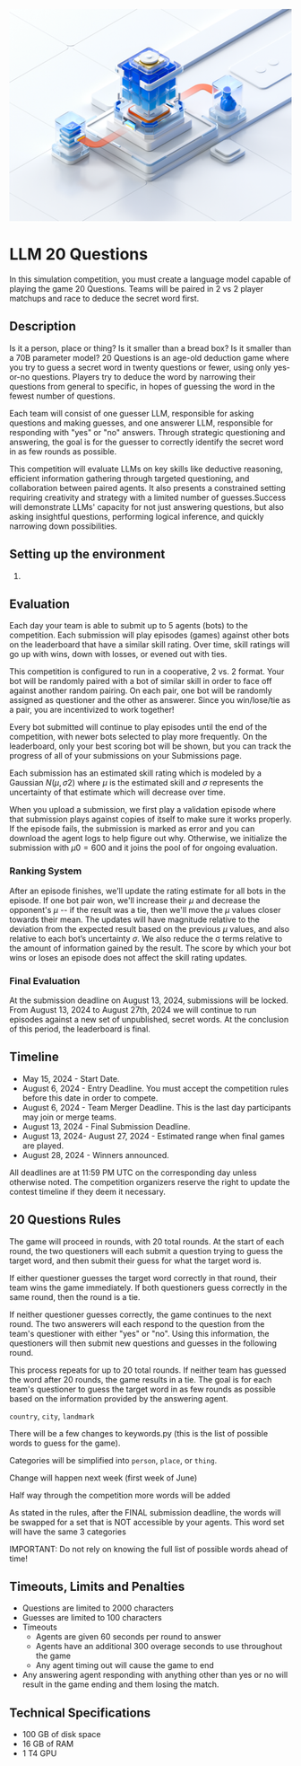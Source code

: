 ![](images/original-e8c642f35996f414749c5fdea2ce991b.png)

# LLM 20 Questions

In this simulation competition, you must create a language model capable of playing the game 20 Questions. Teams will be paired in 2 vs 2 player matchups and race to deduce the secret word first.

## Description

Is it a person, place or thing? Is it smaller than a bread box? Is it smaller than a 70B parameter model? 20 Questions is an age-old deduction game where you try to guess a secret word in twenty questions or fewer, using only yes-or-no questions. Players try to deduce the word by narrowing their questions from general to specific, in hopes of guessing the word in the fewest number of questions.

Each team will consist of one guesser LLM, responsible for asking questions and making guesses, and one answerer LLM, responsible for responding with "yes" or "no" answers. Through strategic questioning and answering, the goal is for the guesser to correctly identify the secret word in as few rounds as possible.

This competition will evaluate LLMs on key skills like deductive reasoning, efficient information gathering through targeted questioning, and collaboration between paired agents. It also presents a constrained setting requiring creativity and strategy with a limited number of guesses.Success will demonstrate LLMs' capacity for not just answering questions, but also asking insightful questions, performing logical inference, and quickly narrowing down possibilities.

## Setting up the environment

1.

## Evaluation

Each day your team is able to submit up to 5 agents (bots) to the competition. Each submission will play episodes (games) against other bots on the leaderboard that have a similar skill rating. Over time, skill ratings will go up with wins, down with losses, or evened out with ties.

This competition is configured to run in a cooperative, 2 vs. 2 format. Your bot will be randomly paired with a bot of similar skill in order to face off against another random pairing. On each pair, one bot will be randomly assigned as questioner and the other as answerer. Since you win/lose/tie as a pair, you are incentivized to work together!

Every bot submitted will continue to play episodes until the end of the competition, with newer bots selected to play more frequently. On the leaderboard, only your best scoring bot will be shown, but you can track the progress of all of your submissions on your Submissions page.

Each submission has an estimated skill rating which is modeled by a Gaussian $N(μ,σ2)$ where $μ$ is the estimated skill and $σ$ represents the uncertainty of that estimate which will decrease over time.

When you upload a submission, we first play a validation episode where that submission plays against copies of itself to make sure it works properly. If the episode fails, the submission is marked as error and you can download the agent logs to help figure out why. Otherwise, we initialize the submission with $μ0 = 600$ and it joins the pool of for ongoing evaluation.

### Ranking System

After an episode finishes, we'll update the rating estimate for all bots in the episode. If one bot pair won, we'll increase their $μ$ and decrease the opponent's $μ$ -- if the result was a tie, then we'll move the $μ$ values closer towards their mean. The updates will have magnitude relative to the deviation from the expected result based on the previous $μ$ values, and also relative to each bot’s uncertainty $σ$. We also reduce the σ terms relative to the amount of information gained by the result. The score by which your bot wins or loses an episode does not affect the skill rating updates.

### Final Evaluation

At the submission deadline on August 13, 2024, submissions will be locked. From August 13, 2024 to August 27th, 2024 we will continue to run episodes against a new set of unpublished, secret words. At the conclusion of this period, the leaderboard is final.

## Timeline

- May 15, 2024 - Start Date.
- August 6, 2024 - Entry Deadline. You must accept the competition rules before this date in order to compete.
- August 6, 2024 - Team Merger Deadline. This is the last day participants may join or merge teams.
- August 13, 2024 - Final Submission Deadline.
- August 13, 2024- August 27, 2024 - Estimated range when final games are played.
- August 28, 2024 - Winners announced.

All deadlines are at 11:59 PM UTC on the corresponding day unless otherwise noted. The competition organizers reserve the right to update the contest timeline if they deem it necessary.

## 20 Questions Rules

The game will proceed in rounds, with 20 total rounds. At the start of each round, the two questioners will each submit a question trying to guess the target word, and then submit their guess for what the target word is.

If either questioner guesses the target word correctly in that round, their team wins the game immediately. If both questioners guess correctly in the same round, then the round is a tie.

If neither questioner guesses correctly, the game continues to the next round. The two answerers will each respond to the question from the team's questioner with either "yes" or "no". Using this information, the questioners will then submit new questions and guesses in the following round.

This process repeats for up to 20 total rounds. If neither team has guessed the word after 20 rounds, the game results in a tie. The goal is for each team's questioner to guess the target word in as few rounds as possible based on the information provided by the answering agent.

`country`, `city`, `landmark`

There will be a few changes to keywords.py (this is the list of possible words to guess for the game).

Categories will be simplified into `person`, `place`, or `thing`.

Change will happen next week (first week of June)

Half way through the competition more words will be added

As stated in the rules, after the FINAL submission deadline, the words will be swapped for a set that is NOT accessible by your agents. This word set will have the same 3 categories

IMPORTANT: Do not rely on knowing the full list of possible words ahead of time!

## Timeouts, Limits and Penalties

- Questions are limited to 2000 characters
- Guesses are limited to 100 characters
- Timeouts
  - Agents are given 60 seconds per round to answer
  - Agents have an additional 300 overage seconds to use throughout the game
  - Any agent timing out will cause the game to end
- Any answering agent responding with anything other than yes or no will result in the game ending and them losing the match.

## Technical Specifications

- 100 GB of disk space
- 16 GB of RAM
- 1 T4 GPU
